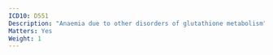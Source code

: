 ```yaml
---
ICD10: D551
Description: "Anaemia due to other disorders of glutathione metabolism"
Matters: Yes
Weight: 1
---
```

